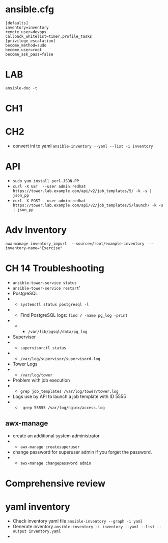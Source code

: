 # ansible.cfg
```
[defaults]
inventory=inventory
remote_user=devops
callback_whitelist=timer,profile_tasks
[privilege_escalation]
become_method=sudo
become_user=root
become_ask_pass=false
```

# LAB
`ansible-doc -t`
# CH1

# CH2
- convert ini to yaml `ansible-inventory --yaml --list -i inventory`

# API
- `sudo yum install perl-JSON-PP`
-  `curl -X GET  --user admin:redhat  https://tower.lab.example.com/api/v2/job_templates/5/ -k -s | json_pp`
- `curl -X POST --user admin:redhat  https://tower.lab.example.com/api/v2/job_templates/5/launch/ -k -s | json_pp`

# Adv Inventory
`awx-manage inventory_import  --source=/root/example-inventory  --inventory-name="Exercise"`

# CH 14 Troubleshooting
- `ansible-tower-service status`
- `ansible-tower-service restart`'
- PostgreSQL
- -  `systemctl status postgresql -l`
- -  Find PostgreSQL logs: `find / -name pg_log -print`
- - -  `/var/lib/pgsql/data/pg_log`
- Supervisor
- - `supervisorctl status`
- - `/var/log/supervisor/supervisord.log`
- Tower Logs
- - `/var/log/tower`
- Problem with job execution
- - `grep job_templates /var/log/tower/tower.log`
- Logs use by API to launch  a job template with ID 5555
- - ` grep 55555 /var/log/nginx/access.log`
## awx-manage
- create an additional system administrator
- - `awx-manage createsuperuser`
- change password for superuser admin if you forget the password.
- - `awx-manage changepassword admin`
# Comprehensive review
# yaml inventory
- Check inventory yaml file `ansible-inventory --graph -i yaml`
- Generate inventory `ansible-inventory -i inventory --yaml --list --output inventory.yaml`
- 
